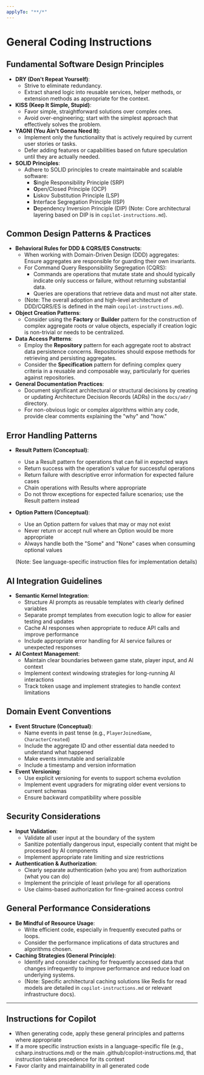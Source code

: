 ```yaml
---
applyTo: "**/*"
---
```

# General Coding Instructions

## Fundamental Software Design Principles

- **DRY (Don't Repeat Yourself)**:
  - Strive to eliminate redundancy.
  - Extract shared logic into reusable services, helper methods, or extension methods as appropriate for the context.
- **KISS (Keep It Simple, Stupid)**:
  - Favor simple, straightforward solutions over complex ones.
  - Avoid over-engineering; start with the simplest approach that effectively solves the problem.
- **YAGNI (You Ain't Gonna Need It)**:
  - Implement only the functionality that is actively required by current user stories or tasks.
  - Defer adding features or capabilities based on future speculation until they are actually needed.
- **SOLID Principles**:
  - Adhere to SOLID principles to create maintainable and scalable software:
    - **S**ingle Responsibility Principle (SRP)
    - **O**pen/Closed Principle (OCP)
    - **L**iskov Substitution Principle (LSP)
    - **I**nterface Segregation Principle (ISP)
    - **D**ependency Inversion Principle (DIP) (Note: Core architectural layering based on DIP is in `copilot-instructions.md`).

## Common Design Patterns & Practices

- **Behavioral Rules for DDD & CQRS/ES Constructs**:
  - When working with Domain-Driven Design (DDD) aggregates: Ensure aggregates are responsible for guarding their own invariants.
  - For Command Query Responsibility Segregation (CQRS):
    - Commands are operations that mutate state and should typically indicate only success or failure, without returning substantial data.
    - Queries are operations that retrieve data and must not alter state.
  - (Note: The overall adoption and high-level architecture of DDD/CQRS/ES is defined in the main `copilot-instructions.md`).
- **Object Creation Patterns**:
  - Consider using the **Factory** or **Builder** pattern for the construction of complex aggregate roots or value objects, especially if creation logic is non-trivial or needs to be centralized.
- **Data Access Patterns**:
  - Employ the **Repository** pattern for each aggregate root to abstract data persistence concerns. Repositories should expose methods for retrieving and persisting aggregates.
  - Consider the **Specification** pattern for defining complex query criteria in a reusable and composable way, particularly for queries against repositories.
- **General Documentation Practices**:
  - Document significant architectural or structural decisions by creating or updating Architecture Decision Records (ADRs) in the `docs/adr/` directory.
  - For non-obvious logic or complex algorithms within any code, provide clear comments explaining the "why" and "how."

## Error Handling Patterns

- **Result Pattern (Conceptual)**:
  - Use a Result pattern for operations that can fail in expected ways
  - Return success with the operation's value for successful operations
  - Return failure with descriptive error information for expected failure cases
  - Chain operations with Results where appropriate
  - Do not throw exceptions for expected failure scenarios; use the Result pattern instead
- **Option Pattern (Conceptual)**:
  - Use an Option pattern for values that may or may not exist
  - Never return or accept null where an Option would be more appropriate
  - Always handle both the "Some" and "None" cases when consuming optional values

  (Note: See language-specific instruction files for implementation details)

## AI Integration Guidelines

- **Semantic Kernel Integration**:
  - Structure AI prompts as reusable templates with clearly defined variables
  - Separate prompt templates from execution logic to allow for easier testing and updates
  - Cache AI responses when appropriate to reduce API calls and improve performance
  - Include appropriate error handling for AI service failures or unexpected responses
- **AI Context Management**:
  - Maintain clear boundaries between game state, player input, and AI context
  - Implement context windowing strategies for long-running AI interactions
  - Track token usage and implement strategies to handle context limitations

## Domain Event Conventions

- **Event Structure (Conceptual)**:
  - Name events in past tense (e.g., `PlayerJoinedGame`, `CharacterCreated`)
  - Include the aggregate ID and other essential data needed to understand what happened
  - Make events immutable and serializable
  - Include a timestamp and version information
- **Event Versioning**:
  - Use explicit versioning for events to support schema evolution
  - Implement event upgraders for migrating older event versions to current schemas
  - Ensure backward compatibility where possible

## Security Considerations

- **Input Validation**:
  - Validate all user input at the boundary of the system
  - Sanitize potentially dangerous input, especially content that might be processed by AI components
  - Implement appropriate rate limiting and size restrictions
- **Authentication & Authorization**:
  - Clearly separate authentication (who you are) from authorization (what you can do)
  - Implement the principle of least privilege for all operations
  - Use claims-based authorization for fine-grained access control

## General Performance Considerations

- **Be Mindful of Resource Usage**:
  - Write efficient code, especially in frequently executed paths or loops.
  - Consider the performance implications of data structures and algorithms chosen.
- **Caching Strategies (General Principle)**:
  - Identify and consider caching for frequently accessed data that changes infrequently to improve performance and reduce load on underlying systems.
  - (Note: Specific architectural caching solutions like Redis for read models are detailed in `copilot-instructions.md` or relevant infrastructure docs).

---

## Instructions for Copilot

- When generating code, apply these general principles and patterns where appropriate
- If a more specific instruction exists in a language-specific file (e.g., csharp.instructions.md) or the main .github/copilot-instructions.md, that instruction takes precedence for its context
- Favor clarity and maintainability in all generated code
